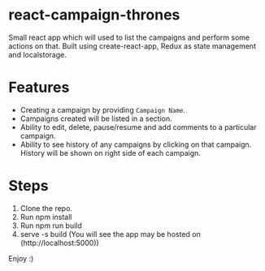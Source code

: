 # react-campaign-thrones
Small react app which will used to list the campaigns and perform some actions on that. Built using create-react-app, Redux as state management and localstorage.

# Features

- Creating a campaign by providing `Campaign Name`.
- Campaigns created will be listed in a section.
- Ability to edit, delete, pause/resume and add comments to a particular campaign.
- Ability to see history of any campaigns by clicking on that campaign. History will be shown on right side of each campaign.

# Steps   
  1. Clone the repo.
  2. Run npm install
  3. Run npm run build
  4. serve -s build (You will see the app may be hosted on (http://localhost:5000))

Enjoy :)
